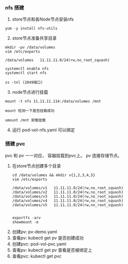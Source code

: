 ### nfs 搭建

1. store节点和各Node节点安装nfs  
```
yum -y install nfs-utils
```
2. store节点准备共享目录 
```
mkdir -pv /data/volumes
vim /etc/exports

/data/volumes   11.11.11.0/24(rw,no_root_squash)

systemctl enable nfs
systemctl start nfs

ss -tnl (2049端口)
```
3. node节点进行挂载
```
mount -t nfs 11.11.11.114:/data/volumes /mnt

mount 检测一下是否挂载成功

umount /mnt 卸载挂载
```
4. 运行 pod-vol-nfs.yaml 可以绑定


### 搭建 pvc

pvc 和 pv 一一对应， 容器挂载到pvc上。 pv 连接存储节点。

1. 在store节点创建多个目录
    ```
    cd /data/volumes && mkdir v{1,2,3,4,5}
    vim /etc/exports

    /data/volumes/v1   11.11.11.0/24(rw,no_root_squash)
    /data/volumes/v2   11.11.11.0/24(rw,no_root_squash)
    /data/volumes/v3   11.11.11.0/24(rw,no_root_squash)
    /data/volumes/v4   11.11.11.0/24(rw,no_root_squash)
    /data/volumes/v5   11.11.11.0/24(rw,no_root_squash)


    exportfs -arv
    showmount -e

    ```
2. 创建pv:   pv-demo.yaml
3. 查看pv:   kubectl get pv 是否创建成功
4. 创建pvc:  pod-vol-pvc.yaml
5. 查看pv:   kubectl get pv 查看是否被绑定上
6. 查看pvc:  kubectl get pvc
